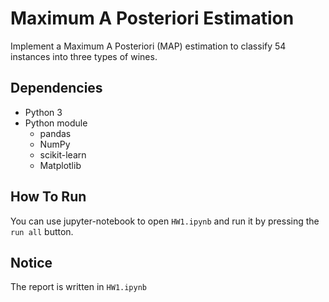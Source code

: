 # Maximum A Posteriori Estimation

Implement a Maximum A Posteriori (MAP) estimation to classify 54 instances into three types of wines.

## Dependencies
* Python 3
* Python module
    * pandas
    * NumPy
    * scikit-learn
    * Matplotlib

## How To Run
You can use jupyter-notebook to open `HW1.ipynb` and run it by pressing the `run all` button.

## Notice
The report is written in `HW1.ipynb`
